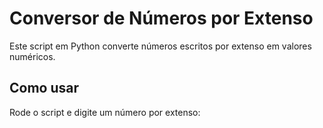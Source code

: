 # Conversor de Números por Extenso

Este script em Python converte números escritos por extenso em valores numéricos.

## Como usar

Rode o script e digite um número por extenso:

